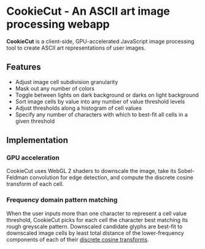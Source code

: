 # CookieCut - An ASCII art image processing webapp

__CookieCut__ is a client-side, GPU-accelerated JavaScript
image processing tool to create ASCII art representations of user images.

## Features

- Adjust image cell subdivision granularity
- Mask out any number of colors
- Toggle between lights on dark background or darks on light background
- Sort image cells by value into any number of value threshold levels
- Adjust thresholds along a histogram of cell values
- Specify any number of characters with which to best-fit all cells in a given threshold

## Implementation

### GPU acceleration

CookieCut uses WebGL 2 shaders to
downscale the image,
take its Sobel-Feldman convolution for edge detection, and
compute the discrete cosine transform of each cell.

### Frequency domain pattern matching

When the user inputs more than one character to represent a cell value threshold,
CookieCut picks for each cell the character best matching its rough greyscale pattern.
Downscaled candidate glyphs are best-fit to downscaled image cells
by least total distance of the lower-frequency components
of each of their [discrete cosine transforms](https://wikipedia.org/wiki/Discrete_cosine_transform).
